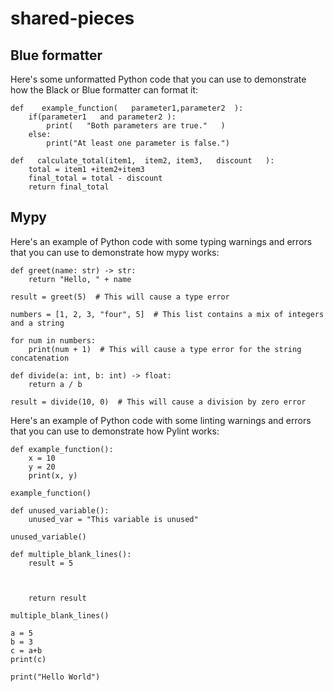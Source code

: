 # shared-pieces
## Blue formatter
Here's some unformatted Python code that you can use to demonstrate how the Black or Blue formatter can format it:
```
def    example_function(   parameter1,parameter2  ):
    if(parameter1   and parameter2 ):
        print(   "Both parameters are true."   )
    else:
        print("At least one parameter is false.")

def   calculate_total(item1,  item2, item3,   discount   ):
    total = item1 +item2+item3
    final_total = total - discount
    return final_total

```
## Mypy
Here's an example of Python code with some typing warnings and errors that you can use to demonstrate how mypy works:

```
def greet(name: str) -> str:
    return "Hello, " + name

result = greet(5)  # This will cause a type error

numbers = [1, 2, 3, "four", 5]  # This list contains a mix of integers and a string

for num in numbers:
    print(num + 1)  # This will cause a type error for the string concatenation

def divide(a: int, b: int) -> float:
    return a / b

result = divide(10, 0)  # This will cause a division by zero error
```

Here's an example of Python code with some linting warnings and errors that you can use to demonstrate how Pylint works:
```
def example_function():
    x = 10
    y = 20
    print(x, y)
    
example_function()

def unused_variable():
    unused_var = "This variable is unused"
    
unused_variable()

def multiple_blank_lines():
    result = 5
    
    
    
    return result

multiple_blank_lines()

a = 5
b = 3
c = a+b
print(c)

print("Hello World")

```
